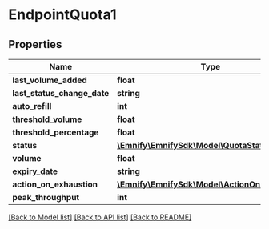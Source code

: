 # EndpointQuota1

## Properties
Name | Type | Description | Notes
------------ | ------------- | ------------- | -------------
**last_volume_added** | **float** |  | [optional] 
**last_status_change_date** | **string** |  | [optional] 
**auto_refill** | **int** |  | [optional] 
**threshold_volume** | **float** |  | [optional] 
**threshold_percentage** | **float** |  | [optional] 
**status** | [**\Emnify\EmnifySdk\Model\QuotaStatus**](QuotaStatus.md) |  | 
**volume** | **float** |  | 
**expiry_date** | **string** |  | 
**action_on_exhaustion** | [**\Emnify\EmnifySdk\Model\ActionOnExhaustion**](ActionOnExhaustion.md) |  | 
**peak_throughput** | **int** |  | [optional] 

[[Back to Model list]](../../README.md#documentation-for-models) [[Back to API list]](../../README.md#documentation-for-api-endpoints) [[Back to README]](../../README.md)

